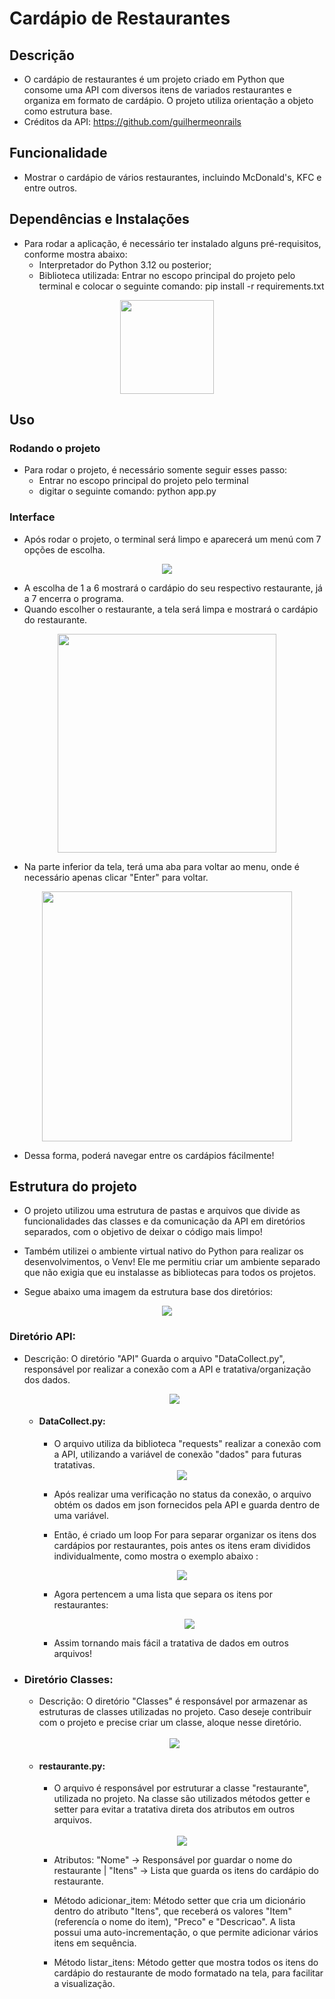 # Cardápio de Restaurantes

## Descrição 
- O cardápio de restaurantes é um projeto criado em Python que consome uma API com diversos itens de variados restaurantes e organiza em formato de cardápio. O projeto utiliza orientação a objeto como estrutura base.
- Créditos da API: https://github.com/guilhermeonrails

## Funcionalidade
- Mostrar o cardápio de vários restaurantes, incluindo McDonald's, KFC e entre outros.

## Dependências e Instalações
- Para rodar a aplicação, é necessário ter instalado alguns pré-requisitos, conforme mostra abaixo: 
    - Interpretador do Python 3.12 ou posterior;
    - Biblioteca utilizada: Entrar no escopo principal do projeto pelo terminal e colocar o seguinte comando: pip install -r requirements.txt
      
<div align = "center">
    <img src = "https://github.com/Martins015/Cardapio-Restaurantes/assets/112978196/52db4ea6-249c-4715-bd50-db6bf3fa1591" widt = 150px height = 150px/>
</div>

## Uso

### Rodando o projeto
- Para rodar o projeto, é necessário somente seguir esses passo:
  - Entrar no escopo principal do projeto pelo terminal
  - digitar o seguinte comando: python app.py

### Interface 
- Após rodar o projeto, o terminal será limpo e aparecerá um menú com 7 opções de escolha.

<div align = "center">
    <img src="https://github.com/Martins015/Cardapio-Restaurantes/assets/112978196/a4bc86be-6fb7-4cb6-8ca9-50a32a412871"/>
</div>

- A escolha de 1 a 6 mostrará o cardápio do seu respectivo restaurante, já a 7 encerra o programa.
- Quando escolher o restaurante, a tela será limpa e mostrará o cardápio do restaurante.

<div align = "center">
    <img src = "https://github.com/Martins015/Cardapio-Restaurantes/assets/112978196/f5821294-aa00-4080-897a-f881f942ddaf" widt = 250px, height = 350px/>
    <br/>
</div>

- Na parte inferior da tela, terá uma aba para voltar ao menu, onde é necessário apenas clicar "Enter" para voltar.

<div align = "center">
    <img src = "https://github.com/Martins015/Cardapio-Restaurantes/assets/112978196/23563f6d-633c-4352-b452-a6e29ce2ea1e" widt = 250px, height = 400px/>
</div>

- Dessa forma, poderá navegar entre os cardápios fácilmente!

## Estrutura do projeto
- O projeto utilizou uma estrutura de pastas e arquivos que divide as funcionalidades das classes e da comunicação da API em diretórios separados, com o objetivo de deixar o código mais limpo!
- Também utilizei o ambiente virtual nativo do Python para realizar os desenvolvimentos, o Venv! Ele me permitiu criar um ambiente separado que não exigia que eu instalasse as bibliotecas para todos os projetos.

- Segue abaixo uma imagem da estrutura base dos diretórios:
<div align = "center">
    <img src = "https://github.com/Martins015/Cardapio-Restaurantes/assets/112978196/d92a9f75-d91b-4978-93d2-170648123b08" />
</div>

### Diretório API:
- Descrição: O diretório "API" Guarda o arquivo "DataCollect.py", responsável por realizar a conexão com a API e tratativa/organização dos dados.
    <div align = "center">
        <img src = "https://github.com/Martins015/Cardapio-Restaurantes/assets/112978196/c471228b-c254-484e-afa9-8d57fe26b00b"/>
    </div>

    - #### DataCollect.py:
        - O arquivo utiliza da biblioteca "requests" realizar a conexão com a API, utilizando a variável de conexão "dados" para futuras tratativas.
        <div align = "center">
            <img src = "https://github.com/Martins015/Cardapio-Restaurantes/assets/112978196/ba74d0ee-96ca-4bfc-ad16-ba5d5c9f0be6"/>
        </div>
    
        - Após realizar uma verificação no status da conexão, o arquivo obtém os dados em json fornecidos pela API e guarda dentro de uma variável.
    
        - Então, é criado um loop For para separar organizar os itens dos cardápios por restaurantes, pois antes os itens eram divididos individualmente, como mostra o exemplo abaixo :
        <div align = "center">
            <img src = "https://github.com/Martins015/Cardapio-Restaurantes/assets/112978196/00c88bf4-bf9d-4a6e-bf2b-f2ce9bfe5946"/>
            <br/>
        </div>
        
        - Agora pertencem a uma lista que separa os itens por restaurantes: 
            <div align = "center">
                <img src = "https://github.com/Martins015/Cardapio-Restaurantes/assets/112978196/a9c23cad-1906-41dc-820c-d14cfca5bf3f"/>
            </div>
    
        - Assim tornando mais fácil a tratativa de dados em outros arquivos!

- ### Diretório Classes:
    - Descrição: O diretório "Classes" é responsável por armazenar as estruturas de classes utilizadas no projeto. Caso deseje contribuir com o projeto e precise criar um classe, aloque
nesse diretório.

    <div align = "center">
        <br/>
        <img src = "https://github.com/Martins015/Cardapio-Restaurantes/assets/112978196/de34c320-2674-42d2-ba4c-79f24583c536"/>
    </div>
        
    - #### restaurante.py: 
        - O arquivo é responsável por estruturar a classe "restaurante", utilizada no projeto. Na classe são utilizados métodos getter e setter para evitar a tratativa direta dos atributos em outros arquivos. 
        <div align = "center">
            <br/>
            <img src = "https://github.com/Martins015/Cardapio-Restaurantes/assets/112978196/32e9f60d-8dd3-4ee7-805a-f3f4a04ffc90"/>
        </div>
    
        - Atributos: "Nome" -> Responsável por guardar o nome do restaurante | "Itens" -> Lista que guarda os itens do cardápio do restaurante.
       
        - Método adicionar_item: Método setter que cria um dicionário dentro do atributo "Itens", que receberá os valores "Item" (referencía o nome do item), "Preco" e "Descricao". A lista possui uma auto-incrementação, o que permite adicionar vários itens em sequência.
       
        - Método listar_itens: Método getter que mostra todos os itens do cardápio do restaurante de modo formatado na tela, para facilitar a visualização.

      
